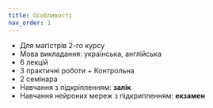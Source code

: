 ```yaml
---
title: Особливостi
nav_order: 1
---
```


- Для магiстрiв 2-го курсу
- Мова викладання: українська, англiйська
- 6 лекцій
- 3 практичнi роботи  + Контрольна
- 2 семінара
- Навчання з підкріпленням: **залік**
- Навчання нейроних мереж з підкрипленням: **екзамен**



